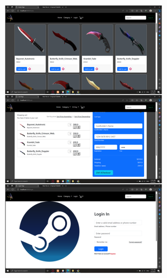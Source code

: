 ![alt text](https://github.com/En1gma27/SkinWebCS2/blob/main/Screenshot%20(431).png?raw=true)
![alt text](https://github.com/En1gma27/SkinWebCS2/blob/main/Screenshot%20(432).png?raw=true)
![alt text](https://github.com/En1gma27/SkinWebCS2/blob/main/Screenshot%20(433).png?raw=true)
